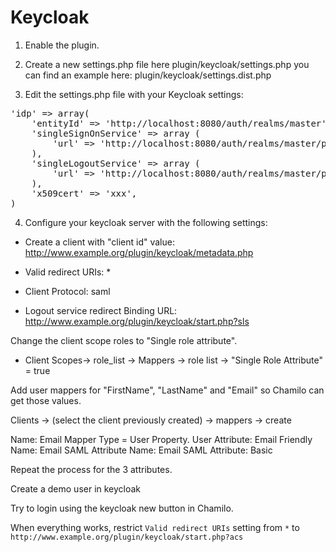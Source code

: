 Keycloak
==============

1. Enable the plugin.
2. Create a new settings.php file here plugin/keycloak/settings.php you can find an example here:
plugin/keycloak/settings.dist.php

3. Edit the settings.php file with your Keycloak settings:

<pre>
'idp' => array(
    'entityId' => 'http://localhost:8080/auth/realms/master',
    'singleSignOnService' => array (
        'url' => 'http://localhost:8080/auth/realms/master/protocol/saml',
    ),
    'singleLogoutService' => array (
        'url' => 'http://localhost:8080/auth/realms/master/protocol/saml',
    ),
    'x509cert' => 'xxx',
)
</pre>

4. Configure your keycloak server with the following settings:

* Create a client with "client id" value:
 http://www.example.org/plugin/keycloak/metadata.php
 
* Valid redirect URIs: * 
* Client Protocol: saml
* Logout service redirect Binding URL:  http://www.example.org/plugin/keycloak/start.php?sls


Change the client scope roles to "Single role attribute".

- Client Scopes-> role_list -> Mappers -> role list -> "Single Role Attribute" = true

Add user mappers for "FirstName", "LastName" and "Email" so Chamilo can get those values.

Clients -> (select the client previously created) -> mappers -> create

Name: Email
Mapper Type = User Property. 
User Attribute: Email
Friendly Name: Email
SAML Attribute Name: Email
SAML Attribute: Basic 

Repeat the process for the 3 attributes. 

Create a demo user in keycloak

Try to login using the keycloak new button in Chamilo.

When everything works, restrict `Valid redirect URIs` setting from `*` to `http://www.example.org/plugin/keycloak/start.php?acs`
